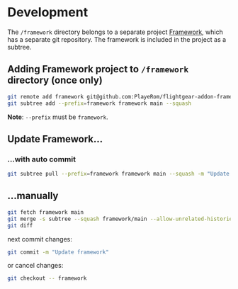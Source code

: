 Development
===========

The `/framework` directory belongs to a separate project [Framework](https://github.com/PlayeRom/flightgear-addon-framework), which has a separate git repository. The framework is included in the project as a subtree.


## Adding Framework project to `/framework` directory (once only)

```bash
git remote add framework git@github.com:PlayeRom/flightgear-addon-framework.git
git subtree add --prefix=framework framework main --squash
```

**Note**: `--prefix` must be `framework`.

## Update Framework...

### ...with auto commit

```bash
git subtree pull --prefix=framework framework main --squash -m "Update framework"
```

## ...manually

```bash
git fetch framework main
git merge -s subtree --squash framework/main --allow-unrelated-histories
git diff
```

next commit changes:

```bash
git commit -m "Update framework"
```

or cancel changes:

```bash
git checkout -- framework
```
